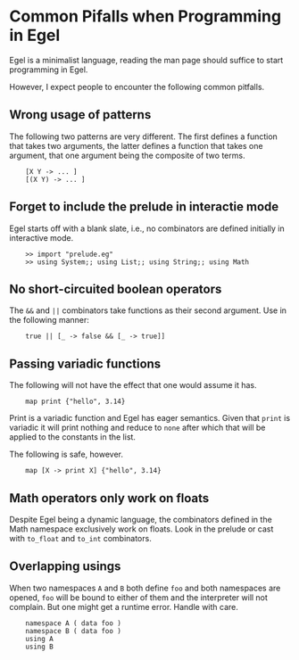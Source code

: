 # Common Pifalls when Programming in Egel
Egel is a minimalist language, reading the man page should suffice to
start programming in Egel. 

However, I expect people to encounter the following common pitfalls.

## Wrong usage of patterns

The following two patterns are very different. The first defines a 
function that takes two arguments, the latter defines a function that 
takes one argument, that one argument being the composite of two 
terms.

```
    [X Y -> ... ]
    [(X Y) -> ... ]
```

## Forget to include the prelude in interactie mode

Egel starts off with a blank slate, i.e., no combinators are defined 
initially in interactive mode.

```
    >> import "prelude.eg"
    >> using System;; using List;; using String;; using Math
```

## No short-circuited boolean operators

The `&&` and `||` combinators take functions as their second argument. 
Use in the following manner:

```
    true || [_ -> false && [_ -> true]]
```

## Passing variadic functions

The following will not have the effect that one would assume it has.

```
    map print {"hello", 3.14}
``` 

Print is a variadic function and Egel has eager semantics.  Given that
`print` is variadic it will print nothing and reduce to `none` after
which that will be applied to the constants in the list.

The following is safe, however.

```
    map [X -> print X] {"hello", 3.14}
```

## Math operators only work on floats

Despite Egel being a dynamic language, the combinators defined in the 
Math namespace exclusively work on floats. Look in the prelude or cast 
with `to_float` and `to_int` combinators.

## Overlapping usings

When two namespaces `A` and `B` both define `foo` and both namespaces 
are opened, `foo` will be bound to either of them and the interpreter 
will not complain. But one might get a runtime error.
Handle with care.

```
    namespace A ( data foo )
    namespace B ( data foo )
    using A
    using B
```
